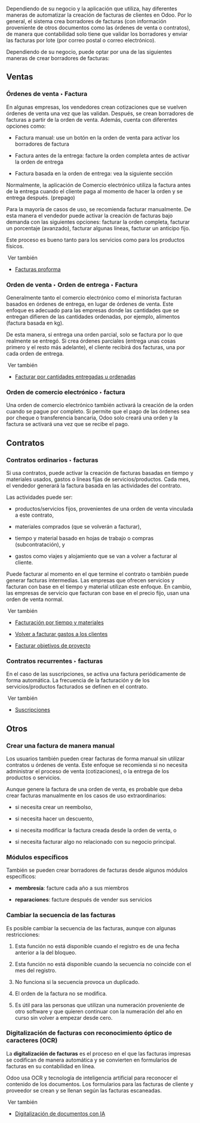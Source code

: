 Dependiendo de su negocio y la aplicación que utiliza, hay diferentes maneras de automatizar la creación de facturas de clientes en Odoo. Por lo general, el sistema crea borradores de facturas (con información proveniente de otros documentos como las órdenes de venta o contratos), de manera que contabilidad solo tiene que validar los borradores y enviar las facturas por lote (por correo postal o correo electrónico).

Dependiendo de su negocio, puede optar por una de las siguientes maneras de crear borradores de facturas:

## Ventas[](https://www.odoo.com/documentation/17.0/es/applications/finance/accounting/customer_invoices/overview.html#sales "Enlazar permanentemente con este título")

### Órdenes de venta ‣ Factura[](https://www.odoo.com/documentation/17.0/es/applications/finance/accounting/customer_invoices/overview.html#sales-order-invoice "Enlazar permanentemente con este título")

En algunas empresas, los vendedores crean cotizaciones que se vuelven órdenes de venta una vez que las validan. Después, se crean borradores de facturas a partir de la orden de venta. Además, cuenta con diferentes opciones como:

- Factura manual: use un botón en la orden de venta para activar los borradores de factura
    
- Factura antes de la entrega: facture la orden completa antes de activar la orden de entrega
    
- Factura basada en la orden de entrega: vea la siguiente sección
    

Normalmente, la aplicación de Comercio electrónico utiliza la factura antes de la entrega cuando el cliente paga al momento de hacer la orden y se entrega después. (prepago)

Para la mayoría de casos de uso, se recomienda facturar manualmente. De esta manera el vendedor puede activar la creación de facturas bajo demanda con las siguientes opciones: facturar la orden completa, facturar un porcentaje (avanzado), facturar algunas líneas, facturar un anticipo fijo.

Este proceso es bueno tanto para los servicios como para los productos físicos.

 Ver también

- [Facturas proforma](https://www.odoo.com/documentation/17.0/es/applications/sales/sales/invoicing/proforma.html)
    

### Orden de venta ‣ Orden de entrega ‣ Factura[](https://www.odoo.com/documentation/17.0/es/applications/finance/accounting/customer_invoices/overview.html#sales-order-delivery-order-invoice "Enlazar permanentemente con este título")

Generalmente tanto el comercio electrónico como el minorista facturan basados en órdenes de entrega, en lugar de órdenes de venta. Este enfoque es adecuado para las empresas donde las cantidades que se entregan difieren de las cantidades ordenadas, por ejemplo, alimentos (factura basada en kg).

De esta manera, si entrega una orden parcial, solo se factura por lo que realmente se entregó. Si crea órdenes parciales (entrega unas cosas primero y el resto más adelante), el cliente recibirá dos facturas, una por cada orden de entrega.

 Ver también

- [Facturar por cantidades entregadas u ordenadas](https://www.odoo.com/documentation/17.0/es/applications/sales/sales/invoicing/invoicing_policy.html)
    

### Orden de comercio electrónico ‣ factura[](https://www.odoo.com/documentation/17.0/es/applications/finance/accounting/customer_invoices/overview.html#ecommerce-order-invoice "Enlazar permanentemente con este título")

Una orden de comercio electrónico también activará la creación de la orden cuando se pague por completo. Si permite que el pago de las órdenes sea por cheque o transferencia bancaria, Odoo solo creará una orden y la factura se activará una vez que se recibe el pago.

## Contratos[](https://www.odoo.com/documentation/17.0/es/applications/finance/accounting/customer_invoices/overview.html#contracts "Enlazar permanentemente con este título")

### Contratos ordinarios ‣ facturas[](https://www.odoo.com/documentation/17.0/es/applications/finance/accounting/customer_invoices/overview.html#regular-contracts-invoices "Enlazar permanentemente con este título")

Si usa contratos, puede activar la creación de facturas basadas en tiempo y materiales usados, gastos o líneas fijas de servicios/productos. Cada mes, el vendedor generará la factura basada en las actividades del contrato.

Las actividades puede ser:

- productos/servicios fijos, provenientes de una orden de venta vinculada a este contrato,
    
- materiales comprados (que se volverán a facturar),
    
- tiempo y material basado en hojas de trabajo o compras (subcontratación), y
    
- gastos como viajes y alojamiento que se van a volver a facturar al cliente.
    

Puede facturar al momento en el que termine el contrato o también puede generar facturas intermedias. Las empresas que ofrecen servicios y facturan con base en el tiempo y material utilizan este enfoque. En cambio, las empresas de servicio que facturan con base en el precio fijo, usan una orden de venta normal.

 Ver también

- [Facturación por tiempo y materiales](https://www.odoo.com/documentation/17.0/es/applications/sales/sales/invoicing/time_materials.html)
    
- [Volver a facturar gastos a los clientes](https://www.odoo.com/documentation/17.0/es/applications/sales/sales/invoicing/expense.html)
    
- [Facturar objetivos de proyecto](https://www.odoo.com/documentation/17.0/es/applications/sales/sales/invoicing/milestone.html)
    

### Contratos recurrentes ‣ facturas[](https://www.odoo.com/documentation/17.0/es/applications/finance/accounting/customer_invoices/overview.html#recurring-contracts-invoices "Enlazar permanentemente con este título")

En el caso de las suscripciones, se activa una factura periódicamente de forma automática. La frecuencia de la facturación y de los servicios/productos facturados se definen en el contrato.

 Ver también

- [Suscripciones](https://www.odoo.com/documentation/17.0/es/applications/sales/subscriptions.html)
    

## Otros[](https://www.odoo.com/documentation/17.0/es/applications/finance/accounting/customer_invoices/overview.html#others "Enlazar permanentemente con este título")

### Crear una factura de manera manual[](https://www.odoo.com/documentation/17.0/es/applications/finance/accounting/customer_invoices/overview.html#creating-an-invoice-manually "Enlazar permanentemente con este título")

Los usuarios también pueden crear facturas de forma manual sin utilizar contratos u órdenes de venta. Este enfoque se recomienda si no necesita administrar el proceso de venta (cotizaciones), o la entrega de los productos o servicios.

Aunque genere la factura de una orden de venta, es probable que deba crear facturas manualmente en los casos de uso extraordinarios:

- si necesita crear un reembolso,
    
- si necesita hacer un descuento,
    
- si necesita modificar la factura creada desde la orden de venta, o
    
- si necesita facturar algo no relacionado con su negocio principal.
    

### Módulos específicos[](https://www.odoo.com/documentation/17.0/es/applications/finance/accounting/customer_invoices/overview.html#specific-modules "Enlazar permanentemente con este título")

También se pueden crear borradores de facturas desde algunos módulos específicos:

- **membresía**: facture cada año a sus miembros
    
- **reparaciones**: facture después de vender sus servicios
    

### Cambiar la secuencia de las facturas[](https://www.odoo.com/documentation/17.0/es/applications/finance/accounting/customer_invoices/overview.html#resequencing-of-the-invoices "Enlazar permanentemente con este título")

Es posible cambiar la secuencia de las facturas, aunque con algunas restricciones:

1. Esta función no está disponible cuando el registro es de una fecha anterior a la del bloqueo.
    
2. Esta función no está disponible cuando la secuencia no coincide con el mes del registro.
    
3. No funciona si la secuencia provoca un duplicado.
    
4. El orden de la factura no se modifica.
    
5. Es útil para las personas que utilizan una numeración proveniente de otro software y que quieren continuar con la numeración del año en curso sin volver a empezar desde cero.
    

### Digitalización de facturas con reconocimiento óptico de caracteres (OCR)[](https://www.odoo.com/documentation/17.0/es/applications/finance/accounting/customer_invoices/overview.html#invoice-digitization-with-optical-character-recognition-ocr "Enlazar permanentemente con este título")

La **digitalización de facturas** es el proceso en el que las facturas impresas se codifican de manera automática y se convierten en formularios de facturas en su contabilidad en línea.

Odoo usa OCR y tecnología de inteligencia artificial para reconocer el contenido de los documentos. Los formularios para las facturas de cliente y proveedor se crean y se llenan según las facturas escaneadas.

 Ver también

- [Digitalización de documentos con IA](https://www.odoo.com/documentation/17.0/es/applications/finance/accounting/vendor_bills/invoice_digitization.html)